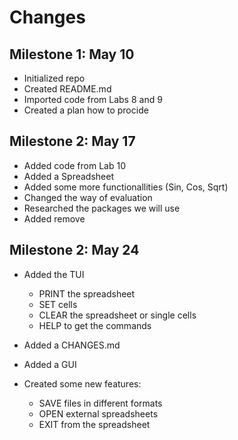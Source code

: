# Changes

## Milestone 1: May 10
* Initialized repo
* Created README.md
* Imported code from Labs 8 and 9
* Created a plan how to procide

## Milestone 2: May 17
* Added code from Lab 10
* Added a Spreadsheet
* Added some more functionallities (Sin, Cos, Sqrt)
* Changed the way of evaluation
* Researched the packages we will use
* Added remove 

## Milestone 2: May 24
* Added the TUI
  * PRINT the spreadsheet
  * SET cells
  * CLEAR the spreadsheet or single cells
  * HELP to get the commands

* Added a CHANGES.md
* Added a GUI
* Created some new features:
  * SAVE files in different formats
  * OPEN external spreadsheets
  * EXIT from the spreadsheet
